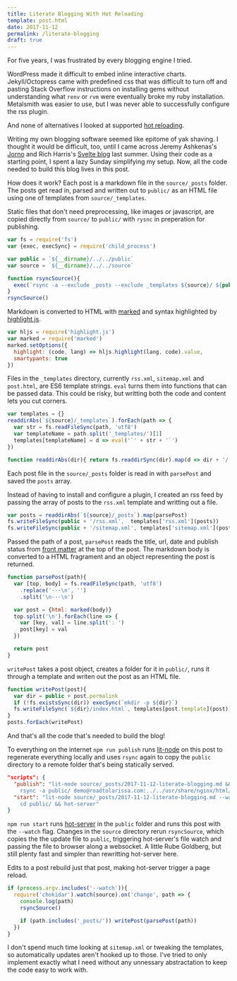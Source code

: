 ```yaml
---
title: Literate Blogging With Hot Reloading 
template: post.html
date: 2017-11-12
permalink: /literate-blogging
draft: true
---
```


For five years, I was frustrated by every blogging engine I tried. 

WordPress made it difficult to embed inline interactive charts. Jekyll/Octopress came with predefined css that was difficult to turn off and pasting Stack Overflow instructions on installing gems without understanding what `renv` or `rvm` were eventually broke my ruby installation. Metalsmith was easier to use, but I was never able to successfully configure the rss plugin.

And none of alternatives I looked at supported [hot reloading](https://roadtolarissa.com/hot-reload).

<div id='graph'></div>

Writing my own blogging software seemed like epitome of yak shaving. I thought it would be difficult, too,  until I came across Jeremy Ashkenas's [Jorno](http://ashkenas.com/journo/docs/journo.html) and Rich Harris's [Svelte blog](https://github.com/sveltejs/svelte.technology/blob/1fc419a37aa47cc54eaa8e65661bd80894a653b0/scripts/prep/build-blog.js) last summer. Using their code as a starting point, I spent a lazy Sunday simplifying my setup. Now, all the code needed to build this blog lives in this post. 

How does it work? Each post is a markdown file in the `source/_posts` folder. The posts get read in, parsed and written out to `public/` as an HTML file using one of templates from `source/_templates`.

Static files that don't need preprocessing, like images or javascript, are copied directly from `source/` to `public/` with `rysnc` in preperation for publishing. 

```javascript
var fs = require('fs')
var {exec, execSync} = require('child_process')

var public = `${__dirname}/../../public`
var source = `${__dirname}/../../source`

function rsyncSource(){
  exec(`rsync -a --exclude _posts --exclude _templates ${source}/ ${public}/`)
}
rsyncSource()
```

Markdown is converted to HTML with [marked](https://github.com/markedjs/marked) and syntax highlighted by [highlight.js](). 

```javascript
var hljs = require('highlight.js')
var marked = require('marked')
marked.setOptions({
  highlight: (code, lang) => hljs.highlight(lang, code).value,
  smartypants: true
})
```

Files in the `_templates` directory, currently `rss.xml`, `sitemap.xml` and  `post.html`,  are ES6 template strings.  `eval` turns them into functions that can be passed data. This could be risky, but writting both the code and content lets you cut corners.

```javascript
var templates = {}
readdirAbs(`${source}/_templates`).forEach(path => {
  var str = fs.readFileSync(path, 'utf8')
  var templateName = path.split('_templates/')[1]
  templates[templateName] = d => eval('`' + str + '`')
})

function readdirAbs(dir){ return fs.readdirSync(dir).map(d => dir + '/' + d) }
```

Each post file in the `source/_posts` folder is read in with `parsePost` and saved the `posts` array.

Instead of having to install and configure a plugin, I created an rss feed by passing the array of posts to the `rss.xml` template and writting out a file. 

```javascript
var posts = readdirAbs(`${source}/_posts`).map(parsePost)
fs.writeFileSync(public + '/rss.xml',  templates['rss.xml'](posts))
fs.writeFileSync(public + '/sitemap.xml', templates['sitemap.xml'](posts))
```

Passed the path of a post, `parsePost` reads the title, url, date and publish status from [front matter](https://jekyllrb.com/docs/frontmatter/) at the top of the post. The markdown body is converted to a HTML fragrament and an object representing the post is returned.

```javascript
function parsePost(path){
  var [top, body] = fs.readFileSync(path, 'utf8')
    .replace('---\n', '')
    .split('\n---\n')

  var post = {html: marked(body)}
  top.split('\n').forEach(line => {
    var [key, val] = line.split(': ')
    post[key] = val
  })

  return post
}
```

`writePost` takes a post object, creates a folder for it in `public/`, runs it through a template and writen out the post as an HTML file. 

```javascript
function writePost(post){
  var dir = public + post.permalink
  if (!fs.existsSync(dir)) execSync(`mkdir -p ${dir}`)
  fs.writeFileSync(`${dir}/index.html`, templates[post.template](post))
}
posts.forEach(writePost)
```

And that's all the code that's needed to build the blog!

To everything on the internet `npm run publish` runs [lit-node](TKTKT) on this post to regenerate everything locally and uses `rsync` again to copy the `public` directory to a remote folder that's being statically served.

```json
"scripts": {
  "publish": "lit-node source/_posts/2017-11-12-literate-blogging.md && 
    rsync -a public/ demo@roadtolarissa.com:../../usr/share/nginx/html/",
  "start": "lit-node source/_posts/2017-11-12-literate-blogging.md --watch & 
    cd public/ && hot-server"
}
```

`npm run start` runs [hot-server](https://github.com/1wheel/hot-server) in the `public` folder and runs this post with the `--watch` flag. Changes in the `source` directory rerun `rsyncSource`, which copies the the update file to `public`, triggering hot-server's file watch and passing the file to browser along a websocket. A little Rube Goldberg, but still plenty fast and simpler than rewritting hot-server here.  

Edits to a post rebuild just that post, making hot-server trigger a page reload.

```javascript
if (process.argv.includes('--watch')){
  require('chokidar').watch(source).on('change', path => {
    console.log(path)
    rsyncSource()

    if (path.includes('_posts/')) writePost(parsePost(path))
  })
}
```

 I don't spend much time looking at `sitemap.xml` or tweaking the templates, so automatically updates aren't hooked up to those. I've tried to only implement exactly what I need without any unnessary abstractation to keep the code easy to work with.

 <link rel="stylesheet" type="text/css" href="style.css">
 <script src='../worlds-group-2017/d3_.js'></script>
 <script src='_script.js'></script>


<!-- This is that post on every blog about how the blog is set up
thx everyone

over engineered nicar setup 

I'm not totally sold on literate programming; I quite liked the having all the code fit on one screen and CMB-B . But I've been asked a couple


TODO

- sylink atom to rss

-->